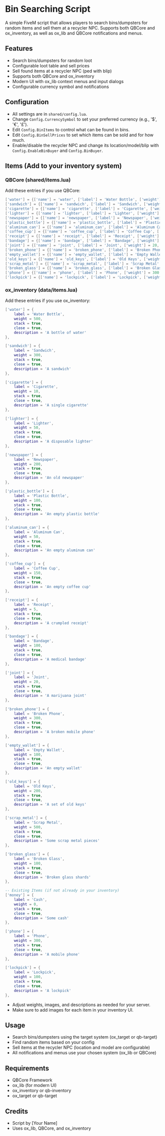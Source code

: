 # Bin Searching Script

A simple FiveM script that allows players to search bins/dumpsters for random items and sell them at a recycler NPC. Supports both QBCore and ox_inventory, as well as ox_lib and QBCore notifications and menus.

## Features
- Search bins/dumpsters for random loot
- Configurable loot table and sell prices
- Sell found items at a recycler NPC (ped with blip)
- Supports both QBCore and ox_inventory
- Modern UI with ox_lib context menus and input dialogs
- Configurable currency symbol and notifications

## Configuration
- All settings are in `shared/config.lua`.
- Change `Config.CurrencySymbol` to set your preferred currency (e.g., '$', '€', '£').
- Edit `Config.BinItems` to control what can be found in bins.
- Edit `Config.BinSellPrices` to set which items can be sold and for how much.
- Enable/disable the recycler NPC and change its location/model/blip with `Config.EnableBinBuyer` and `Config.BinBuyer`.

## Items (Add to your inventory system)

### QBCore (shared/items.lua)
Add these entries if you use QBCore:
```lua
['water'] = {['name'] = 'water', ['label'] = 'Water Bottle', ['weight'] = 500, ['type'] = 'item', ['image'] = 'water.png', ['unique'] = false, ['useable'] = true, ['shouldClose'] = true, ['combinable'] = nil, ['description'] = 'A bottle of water'},
['sandwich'] = {['name'] = 'sandwich', ['label'] = 'Sandwich', ['weight'] = 300, ['type'] = 'item', ['image'] = 'sandwich.png', ['unique'] = false, ['useable'] = true, ['shouldClose'] = true, ['combinable'] = nil, ['description'] = 'A sandwich'},
['cigarette'] = {['name'] = 'cigarette', ['label'] = 'Cigarette', ['weight'] = 10, ['type'] = 'item', ['image'] = 'cigarette.png', ['unique'] = false, ['useable'] = false, ['shouldClose'] = true, ['combinable'] = nil, ['description'] = 'A single cigarette'},
['lighter'] = {['name'] = 'lighter', ['label'] = 'Lighter', ['weight'] = 50, ['type'] = 'item', ['image'] = 'lighter.png', ['unique'] = false, ['useable'] = false, ['shouldClose'] = true, ['combinable'] = nil, ['description'] = 'A disposable lighter'},
['newspaper'] = {['name'] = 'newspaper', ['label'] = 'Newspaper', ['weight'] = 200, ['type'] = 'item', ['image'] = 'newspaper.png', ['unique'] = false, ['useable'] = false, ['shouldClose'] = true, ['combinable'] = nil, ['description'] = 'An old newspaper'},
['plastic_bottle'] = {['name'] = 'plastic_bottle', ['label'] = 'Plastic Bottle', ['weight'] = 100, ['type'] = 'item', ['image'] = 'plastic_bottle.png', ['unique'] = false, ['useable'] = false, ['shouldClose'] = true, ['combinable'] = nil, ['description'] = 'An empty plastic bottle'},
['aluminum_can'] = {['name'] = 'aluminum_can', ['label'] = 'Aluminum Can', ['weight'] = 50, ['type'] = 'item', ['image'] = 'aluminum_can.png', ['unique'] = false, ['useable'] = false, ['shouldClose'] = true, ['combinable'] = nil, ['description'] = 'An empty aluminum can'},
['coffee_cup'] = {['name'] = 'coffee_cup', ['label'] = 'Coffee Cup', ['weight'] = 150, ['type'] = 'item', ['image'] = 'coffee_cup.png', ['unique'] = false, ['useable'] = false, ['shouldClose'] = true, ['combinable'] = nil, ['description'] = 'An empty coffee cup'},
['receipt'] = {['name'] = 'receipt', ['label'] = 'Receipt', ['weight'] = 5, ['type'] = 'item', ['image'] = 'receipt.png', ['unique'] = false, ['useable'] = false, ['shouldClose'] = true, ['combinable'] = nil, ['description'] = 'A crumpled receipt'},
['bandage'] = {['name'] = 'bandage', ['label'] = 'Bandage', ['weight'] = 100, ['type'] = 'item', ['image'] = 'bandage.png', ['unique'] = false, ['useable'] = true, ['shouldClose'] = true, ['combinable'] = nil, ['description'] = 'A medical bandage'},
['joint'] = {['name'] = 'joint', ['label'] = 'Joint', ['weight'] = 20, ['type'] = 'item', ['image'] = 'joint.png', ['unique'] = false, ['useable'] = true, ['shouldClose'] = true, ['combinable'] = nil, ['description'] = 'A marijuana joint'},
['broken_phone'] = {['name'] = 'broken_phone', ['label'] = 'Broken Phone', ['weight'] = 300, ['type'] = 'item', ['image'] = 'broken_phone.png', ['unique'] = false, ['useable'] = false, ['shouldClose'] = true, ['combinable'] = nil, ['description'] = 'A broken mobile phone'},
['empty_wallet'] = {['name'] = 'empty_wallet', ['label'] = 'Empty Wallet', ['weight'] = 100, ['type'] = 'item', ['image'] = 'empty_wallet.png', ['unique'] = false, ['useable'] = false, ['shouldClose'] = true, ['combinable'] = nil, ['description'] = 'An empty wallet'},
['old_keys'] = {['name'] = 'old_keys', ['label'] = 'Old Keys', ['weight'] = 200, ['type'] = 'item', ['image'] = 'old_keys.png', ['unique'] = false, ['useable'] = false, ['shouldClose'] = true, ['combinable'] = nil, ['description'] = 'A set of old keys'},
['scrap_metal'] = {['name'] = 'scrap_metal', ['label'] = 'Scrap Metal', ['weight'] = 500, ['type'] = 'item', ['image'] = 'scrap_metal.png', ['unique'] = false, ['useable'] = false, ['shouldClose'] = true, ['combinable'] = nil, ['description'] = 'Some scrap metal pieces'},
['broken_glass'] = {['name'] = 'broken_glass', ['label'] = 'Broken Glass', ['weight'] = 100, ['type'] = 'item', ['image'] = 'broken_glass.png', ['unique'] = false, ['useable'] = false, ['shouldClose'] = true, ['combinable'] = nil, ['description'] = 'Broken glass shards'},
['phone'] = {['name'] = 'phone', ['label'] = 'Phone', ['weight'] = 300, ['type'] = 'item', ['image'] = 'phone.png', ['unique'] = true, ['useable'] = true, ['shouldClose'] = true, ['combinable'] = nil, ['description'] = 'A mobile phone'},
['lockpick'] = {['name'] = 'lockpick', ['label'] = 'Lockpick', ['weight'] = 100, ['type'] = 'item', ['image'] = 'lockpick.png', ['unique'] = false, ['useable'] = true, ['shouldClose'] = true, ['combinable'] = nil, ['description'] = 'A lockpick'},
```

### ox_inventory (data/items.lua)
Add these entries if you use ox_inventory:
```lua
['water'] = {
    label = 'Water Bottle',
    weight = 500,
    stack = true,
    close = true,
    description = 'A bottle of water'
},

['sandwich'] = {
    label = 'Sandwich',
    weight = 300,
    stack = true,
    close = true,
    description = 'A sandwich'
},

['cigarette'] = {
    label = 'Cigarette',
    weight = 10,
    stack = true,
    close = true,
    description = 'A single cigarette'
},

['lighter'] = {
    label = 'Lighter',
    weight = 50,
    stack = true,
    close = true,
    description = 'A disposable lighter'
},

['newspaper'] = {
    label = 'Newspaper',
    weight = 200,
    stack = true,
    close = true,
    description = 'An old newspaper'
},

['plastic_bottle'] = {
    label = 'Plastic Bottle',
    weight = 100,
    stack = true,
    close = true,
    description = 'An empty plastic bottle'
},

['aluminum_can'] = {
    label = 'Aluminum Can',
    weight = 50,
    stack = true,
    close = true,
    description = 'An empty aluminum can'
},

['coffee_cup'] = {
    label = 'Coffee Cup',
    weight = 150,
    stack = true,
    close = true,
    description = 'An empty coffee cup'
},

['receipt'] = {
    label = 'Receipt',
    weight = 5,
    stack = true,
    close = true,
    description = 'A crumpled receipt'
},

['bandage'] = {
    label = 'Bandage',
    weight = 100,
    stack = true,
    close = true,
    description = 'A medical bandage'
},

['joint'] = {
    label = 'Joint',
    weight = 20,
    stack = true,
    close = true,
    description = 'A marijuana joint'
},

['broken_phone'] = {
    label = 'Broken Phone',
    weight = 300,
    stack = true,
    close = true,
    description = 'A broken mobile phone'
},

['empty_wallet'] = {
    label = 'Empty Wallet',
    weight = 100,
    stack = true,
    close = true,
    description = 'An empty wallet'
},

['old_keys'] = {
    label = 'Old Keys',
    weight = 200,
    stack = true,
    close = true,
    description = 'A set of old keys'
},

['scrap_metal'] = {
    label = 'Scrap Metal',
    weight = 500,
    stack = true,
    close = true,
    description = 'Some scrap metal pieces'
},

['broken_glass'] = {
    label = 'Broken Glass',
    weight = 100,
    stack = true,
    close = true,
    description = 'Broken glass shards'
},

-- Existing Items (if not already in your inventory)
['money'] = {
    label = 'Cash',
    weight = 0,
    stack = true,
    close = true,
    description = 'Some cash'
},

['phone'] = {
    label = 'Phone',
    weight = 300,
    stack = true,
    close = true,
    description = 'A mobile phone'
},

['lockpick'] = {
    label = 'Lockpick',
    weight = 100,
    stack = true,
    close = true,
    description = 'A lockpick'
},
```

- Adjust weights, images, and descriptions as needed for your server.
- Make sure to add images for each item in your inventory UI.

## Usage
- Search bins/dumpsters using the target system (ox_target or qb-target)
- Find random items based on your config
- Sell items at the recycler NPC (location and model are configurable)
- All notifications and menus use your chosen system (ox_lib or QBCore)

## Requirements
- QBCore Framework
- ox_lib (for modern UI)
- ox_inventory or qb-inventory
- ox_target or qb-target

## Credits
- Script by [Your Name]
- Uses ox_lib, QBCore, and ox_inventory 